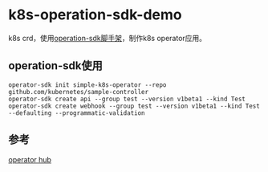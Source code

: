 # k8s-operation-sdk-demo
k8s crd，使用[operation-sdk脚手架](https://github.com/operator-framework/operator-sdk/releases)，制作k8s operator应用。

## operation-sdk使用
```
operator-sdk init simple-k8s-operator --repo github.com/kubernetes/sample-controller
operator-sdk create api --group test --version v1beta1 --kind Test
operator-sdk create webhook --group test --version v1beta1 --kind Test --defaulting --programmatic-validation
```

## 参考
[operator hub](https://operatorhub.io/operator/)